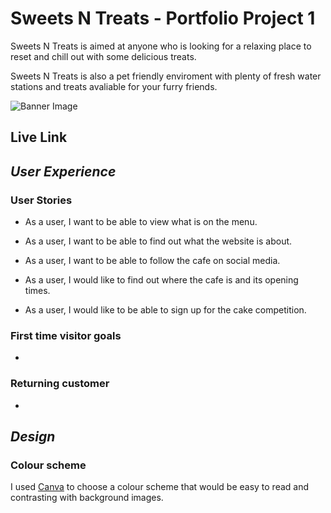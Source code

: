 # Sweets N Treats - Portfolio Project 1
Sweets N Treats is aimed at anyone who is looking for a relaxing place to reset and chill out with some delicious treats. 

Sweets N Treats is also a pet friendly enviroment with plenty of fresh water stations and treats avaliable for your furry friends. 

![Banner Image]()
## Live Link
[]()

## _User Experience_

### User Stories

- As a user, I want to be able to view what is on the menu.

- As a user, I want to be able to find out what the website is about. 

- As a user, I want to be able to follow the cafe on social media.

- As a user, I would like to find out where the cafe is and its opening times.

- As a user, I would like to be able to sign up for the cake competition. 

### First time visitor goals
- 

### Returning customer
- 
## _Design_

### Colour scheme

I used [Canva](https://www.canva.com/colors/color-palette-generator/) to choose a colour scheme that would be easy to read and contrasting with background images. 


